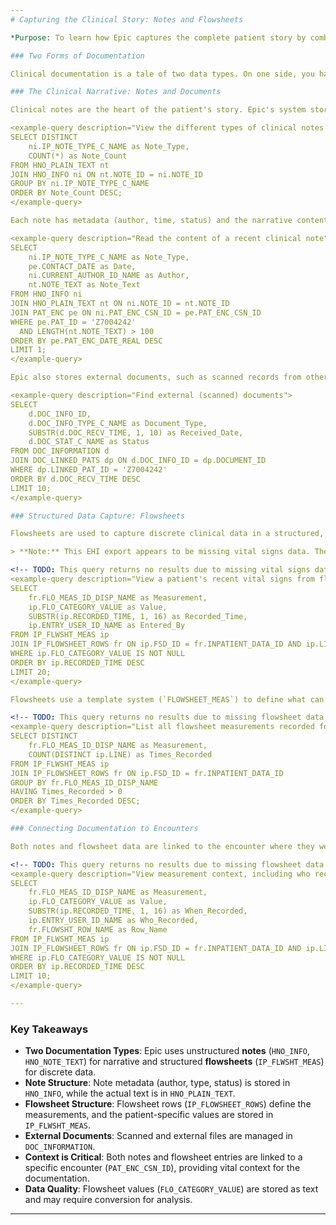 ```yaml
---
# Capturing the Clinical Story: Notes and Flowsheets

*Purpose: To learn how Epic captures the complete patient story by combining unstructured clinical narratives (notes) with structured, discrete data (flowsheets).*

### Two Forms of Documentation

Clinical documentation is a tale of two data types. On one side, you have **unstructured notes**, which capture the nuanced story, context, and thinking of a clinician. On the other, you have **structured flowsheets**, which record discrete, consistent measurements like vital signs and assessments. Both are essential for a complete picture of patient care.

### The Clinical Narrative: Notes and Documents

Clinical notes are the heart of the patient's story. Epic's system stores a wide variety of note types from different authors.

<example-query description="View the different types of clinical notes available">
SELECT DISTINCT
    ni.IP_NOTE_TYPE_C_NAME as Note_Type,
    COUNT(*) as Note_Count
FROM HNO_PLAIN_TEXT nt
JOIN HNO_INFO ni ON nt.NOTE_ID = ni.NOTE_ID
GROUP BY ni.IP_NOTE_TYPE_C_NAME
ORDER BY Note_Count DESC;
</example-query>

Each note has metadata (author, time, status) and the narrative content itself, which are stored in separate tables.

<example-query description="Read the content of a recent clinical note">
SELECT 
    ni.IP_NOTE_TYPE_C_NAME as Note_Type,
    pe.CONTACT_DATE as Date,
    ni.CURRENT_AUTHOR_ID_NAME as Author,
    nt.NOTE_TEXT as Note_Text
FROM HNO_INFO ni
JOIN HNO_PLAIN_TEXT nt ON ni.NOTE_ID = nt.NOTE_ID
JOIN PAT_ENC pe ON ni.PAT_ENC_CSN_ID = pe.PAT_ENC_CSN_ID
WHERE pe.PAT_ID = 'Z7004242'
  AND LENGTH(nt.NOTE_TEXT) > 100
ORDER BY pe.PAT_ENC_DATE_REAL DESC
LIMIT 1;
</example-query>

Epic also stores external documents, such as scanned records from other facilities.

<example-query description="Find external (scanned) documents">
SELECT 
    d.DOC_INFO_ID,
    d.DOC_INFO_TYPE_C_NAME as Document_Type,
    SUBSTR(d.DOC_RECV_TIME, 1, 10) as Received_Date,
    d.DOC_STAT_C_NAME as Status
FROM DOC_INFORMATION d
JOIN DOC_LINKED_PATS dp ON d.DOC_INFO_ID = dp.DOCUMENT_ID
WHERE dp.LINKED_PAT_ID = 'Z7004242'
ORDER BY d.DOC_RECV_TIME DESC
LIMIT 10;
</example-query>

### Structured Data Capture: Flowsheets

Flowsheets are used to capture discrete clinical data in a structured, template-based format. This is where you'll find vital signs, pain scores, and other recurring assessments.

> **Note:** This EHI export appears to be missing vital signs data. The flowsheet structure is present, but the actual measurement values are not populated. This is a limitation of this particular data extract.

<!-- TODO: This query returns no results due to missing vital signs data in this EHI export -->
<example-query description="View a patient's recent vital signs from flowsheets">
SELECT 
    fr.FLO_MEAS_ID_DISP_NAME as Measurement,
    ip.FLO_CATEGORY_VALUE as Value,
    SUBSTR(ip.RECORDED_TIME, 1, 16) as Recorded_Time,
    ip.ENTRY_USER_ID_NAME as Entered_By
FROM IP_FLWSHT_MEAS ip
JOIN IP_FLOWSHEET_ROWS fr ON ip.FSD_ID = fr.INPATIENT_DATA_ID AND ip.LINE = fr.LINE
WHERE ip.FLO_CATEGORY_VALUE IS NOT NULL
ORDER BY ip.RECORDED_TIME DESC
LIMIT 20;
</example-query>

Flowsheets use a template system (`FLOWSHEET_MEAS`) to define what can be measured, while the actual values are stored in `IP_FLWSHT_MEAS`.

<!-- TODO: This query returns no results due to missing flowsheet data in this EHI export -->
<example-query description="List all flowsheet measurements recorded for a patient">
SELECT DISTINCT
    fr.FLO_MEAS_ID_DISP_NAME as Measurement,
    COUNT(DISTINCT ip.LINE) as Times_Recorded
FROM IP_FLWSHT_MEAS ip
JOIN IP_FLOWSHEET_ROWS fr ON ip.FSD_ID = fr.INPATIENT_DATA_ID
GROUP BY fr.FLO_MEAS_ID_DISP_NAME
HAVING Times_Recorded > 0
ORDER BY Times_Recorded DESC;
</example-query>

### Connecting Documentation to Encounters

Both notes and flowsheet data are linked to the encounter where they were recorded, providing essential context.

<!-- TODO: This query returns no results due to missing flowsheet data in this EHI export -->
<example-query description="View measurement context, including who recorded it and where">
SELECT 
    fr.FLO_MEAS_ID_DISP_NAME as Measurement,
    ip.FLO_CATEGORY_VALUE as Value,
    SUBSTR(ip.RECORDED_TIME, 1, 16) as When_Recorded,
    ip.ENTRY_USER_ID_NAME as Who_Recorded,
    fr.FLOWSHT_ROW_NAME as Row_Name
FROM IP_FLWSHT_MEAS ip
JOIN IP_FLOWSHEET_ROWS fr ON ip.FSD_ID = fr.INPATIENT_DATA_ID AND ip.LINE = fr.LINE
WHERE ip.FLO_CATEGORY_VALUE IS NOT NULL
ORDER BY ip.RECORDED_TIME DESC
LIMIT 10;
</example-query>

---
```


### Key Takeaways

- **Two Documentation Types**: Epic uses unstructured **notes** (`HNO_INFO`, `HNO_NOTE_TEXT`) for narrative and structured **flowsheets** (`IP_FLWSHT_MEAS`) for discrete data.
- **Note Structure**: Note metadata (author, type, status) is stored in `HNO_INFO`, while the actual text is in `HNO_PLAIN_TEXT`.
- **Flowsheet Structure**: Flowsheet rows (`IP_FLOWSHEET_ROWS`) define the measurements, and the patient-specific values are stored in `IP_FLWSHT_MEAS`.
- **External Documents**: Scanned and external files are managed in `DOC_INFORMATION`.
- **Context is Critical**: Both notes and flowsheet entries are linked to a specific encounter (`PAT_ENC_CSN_ID`), providing vital context for the documentation.
- **Data Quality**: Flowsheet values (`FLO_CATEGORY_VALUE`) are stored as text and may require conversion for analysis.

---
